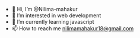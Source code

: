 - 👋 Hi, I’m @Nilima-mahakur
- 👀 I’m interested in web development 
- 🌱 I’m currently learning javascript 
- 📫 How to reach me nilimamahakur18@gmail.com 

<!---
Nilima-mahakur/Nilima-mahakur is a ✨ special ✨ repository because its `README.md` (this file) appears on your GitHub profile.
You can click the Preview link to take a look at your changes.
--->
